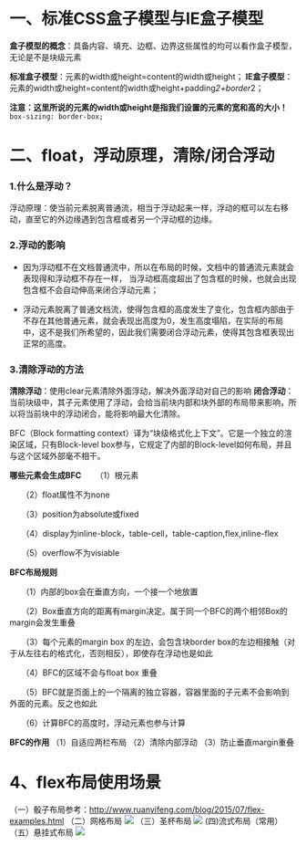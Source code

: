 # 一、标准CSS盒子模型与IE盒子模型
**盒子模型的概念**：具备内容、填充、边框、边界这些属性的均可以看作盒子模型，无论是不是块级元素

**标准盒子模型**：元素的width或height=content的width或height；
**IE盒子模型**：元素的width或height=content的width或height+padding*2+border*2；

**注意：这里所说的元素的width或height是指我们设置的元素的宽和高的大小！**
`box-sizing: border-box;`
# 二、float，浮动原理，清除/闭合浮动
### 1.什么是浮动？
浮动原理：使当前元素脱离普通流，相当于浮动起来一样，浮动的框可以左右移动，直至它的外边缘遇到包含框或者另一个浮动框的边缘。
### 2.浮动的影响
- 因为浮动框不在文档普通流中，所以在布局的时候，文档中的普通流元素就会表现得和浮动框不存在一样， 当浮动框高度超出了包含框的时候，也就会出现包含框不会自动伸高来闭合浮动元素；

- 浮动元素脱离了普通文档流，使得包含框的高度发生了变化，包含框内部由于不存在其他普通元素，就会表现出高度为0，发生高度塌陷，在实际的布局中，这不是我们所希望的，因此我们需要闭合浮动元素，使得其包含框表现出正常的高度。

### 3.清除浮动的方法
**清除浮动**：使用clear元素清除外面浮动，解决外面浮动对自己的影响
**闭合浮动**：当前块级中，其子元素使用了浮动，会给当前块内部和块外部的布局带来影响，所以将当前块中的浮动闭合，能将影响最大化清除。

BFC（Block formatting context）译为“块级格式化上下文”。它是一个独立的渲染区域，只有Block-level box参与，它规定了内部的Block-level如何布局，并且与这个区域外部毫不相干。

**哪些元素会生成BFC**
　　（1）根元素

　　（2）float属性不为none

　　（3）position为absolute或fixed

　　（4）display为inline-block，table-cell，table-caption,flex,inline-flex

　　（5）overflow不为visiable
  
**BFC布局规则**

　　（1）内部的box会在垂直方向，一个接一个地放置

　　（2）Box垂直方向的距离有margin决定。属于同一个BFC的两个相邻Box的margin会发生重叠

　　（3）每个元素的margin box 的左边，会包含块border box的左边相接触（对于从左往右的格式化，否则相反），即使存在浮动也是如此

　　（4）BFC的区域不会与float box 重叠

　　（5）BFC就是页面上的一个隔离的独立容器，容器里面的子元素不会影响到外面的元素。反之也如此

　　（6）计算BFC的高度时，浮动元素也参与计算

**BFC的作用**
（1）自适应两栏布局
（2）清除内部浮动
（3）防止垂直margin重叠

# 4、flex布局使用场景
（一）骰子布局参考：http://www.ruanyifeng.com/blog/2015/07/flex-examples.html
（二）网格布局
![](https://img-blog.csdnimg.cn/20190305150419499.png?x-oss-process=image/watermark,type_ZmFuZ3poZW5naGVpdGk,shadow_10,text_aHR0cHM6Ly9ibG9nLmNzZG4ubmV0L3dlaXhpbl80MjU1NDMxMQ==,size_16,color_FFFFFF,t_70)
（三）圣杯布局
![](http://www.ruanyifeng.com/blogimg/asset/2015/bg2015071323.png)
(四)流式布局（常用）
（五）悬挂式布局
![](http://www.ruanyifeng.com/blogimg/asset/2015/bg2015071325.png)

